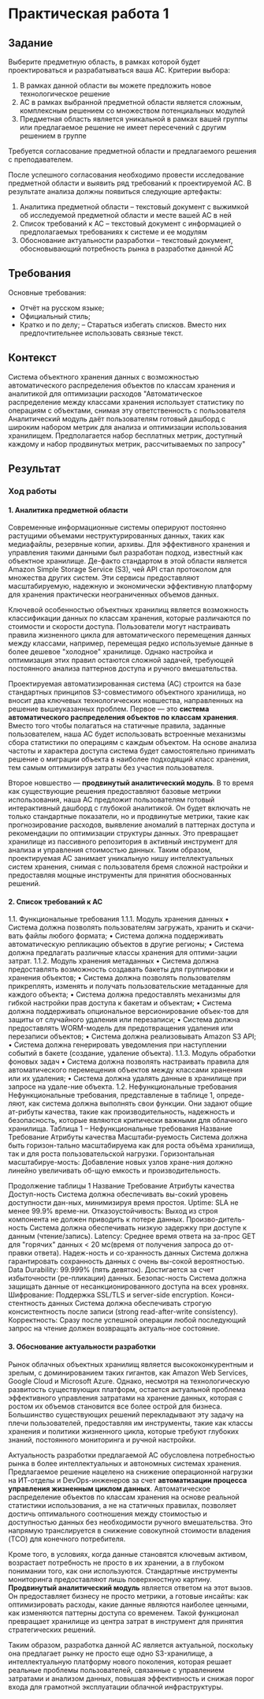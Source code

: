 # Практическая работа 1

## Задание

Выберите предметную область, в рамках которой будет проектироваться и разрабатываться ваша АС.
Критерии выбора:

1. В рамках данной области вы можете предложить новое технологическое решение
2. АС в рамках выбранной предметной области является сложным, комплексным решением со множеством потенциальных модулей
3. Предметная область является уникальной в рамках вашей группы или предлагаемое решение не имеет пересечений с другим решением в группе

Требуется согласование предметной области и предлагаемого решения с преподавателем.

После успешного согласования необходимо провести исследование предметной области и выявить ряд требований к проектируемой АС.
В результате анализа должны появиться следующие артефакты:

1. Аналитика предметной области – текстовый документ с выжимкой об исследуемой предметной области и месте вашей АС в ней
2. Список требований к АС – текстовый документ с информацией о предполагаемых требованиях к системе и ее модулям
3. Обоснование актуальности разработки – текстовый документ, обосновывающий потребность рынка в разработке данной АС

## Требования

Основные требования:

- Отчёт на русском языке;
- Официальный стиль;
- Кратко и по делу;
– Стараться избегать списков. Вместо них предпочтительнее использовать связные текст.

## Контекст

Система объектного хранения данных с возможностью автоматического распределения объектов по классам хранения и аналитикой для оптимизации расходов
"Автоматическое распределение между классами хранения использует статистику по операциям с объектами, снимая эту ответственность с пользователя
Аналитический модуль даёт пользователям готовый дашборд с широким набором метрик для анализа и оптимизации использования хранилищем. Предполагается набор бесплатных метрик, доступный каждому и набор продвинутых метрик, рассчитываемых по запросу"

## Результат

### Ход работы

#### 1. Аналитика предметной области

Современные информационные системы оперируют постоянно растущими объемами неструктурированных данных, таких как медиафайлы, резервные копии, архивы. Для эффективного хранения и управления такими данными был разработан подход, известный как объектное хранилище. Де-факто стандартом в этой области является Amazon Simple Storage Service (S3), чей API стал протоколом для множества других систем. Эти сервисы предоставляют масштабируемую, надежную и экономически эффективную платформу для хранения практически неограниченных объемов данных.

Ключевой особенностью объектных хранилищ является возможность классификации данных по классам хранения, которые различаются по стоимости и скорости доступа. Пользователи могут настраивать правила жизненного цикла для автоматического перемещения данных между классами, например, перемещая редко используемые данные в более дешевое "холодное" хранилище. Однако настройка и оптимизация этих правил остаются сложной задачей, требующей постоянного анализа паттернов доступа и ручного вмешательства.

Проектируемая автоматизированная система (АС) строится на базе стандартных принципов S3-совместимого объектного хранилища, но вносит два ключевых технологических новшества, направленных на решение вышеуказанных проблем. Первое — это **система автоматического распределения объектов по классам хранения**. Вместо того чтобы полагаться на статичные правила, заданные пользователем, наша АС будет использовать встроенные механизмы сбора статистики по операциям с каждым объектом. На основе анализа частоты и характера доступа система будет самостоятельно принимать решение о миграции объекта в наиболее подходящий класс хранения, тем самым оптимизируя затраты без участия пользователя.

Второе новшество — **продвинутый аналитический модуль**. В то время как существующие решения предоставляют базовые метрики использования, наша АС предложит пользователям готовый интерактивный дашборд с глубокой аналитикой. Он будет включать не только стандартные показатели, но и продвинутые метрики, такие как прогнозирование расходов, выявление аномалий в паттернах доступа и рекомендации по оптимизации структуры данных. Это превращает хранилище из пассивного репозитория в активный инструмент для анализа и управления стоимостью данных. Таким образом, проектируемая АС занимает уникальную нишу интеллектуальных систем хранения, снимая с пользователя бремя сложной настройки и предоставляя мощные инструменты для принятия обоснованных решений.

#### 2. Список требований к АС

1.1. Функциональные требования
1.1.1. Модуль хранения данных
• Система должна позволять пользователям загружать, хранить и скачи-вать файлы любого формата;
• Система должна поддерживать автоматическую репликацию объектов в другие регионы;
• Система должна предлагать различные классы хранения для оптими-зации затрат.
1.1.2. Модуль хранения метаданных
• Система должна предоставлять возможность создавать бакеты для группировки и хранения объектов;
• Система должна позволять пользователям прикреплять, изменять и получать пользовательские метаданные для каждого объекта;
• Система должна предоставлять механизмы для гибкой настройки прав доступа к бакетам и объектам;
• Система должна поддерживать опциональное версионирование объек-тов для защиты от случайного удаления или перезаписи;
• Система должна предоставлять WORM-модель для предотвращения удаления или перезаписи объектов;
• Система должна реализовывать Amazon S3 API;
• Система должна генерировать уведомления при наступлении событий в бакете (создание, удаление объекта).
1.1.3. Модуль обработки фоновых задач
• Система должна позволять настраивать правила для автоматического перемещения объектов между классами хранения или их удаления;
• Система должна удалять данные в хранилище при запросе на удале-ние объекта.
1.2. Нефункциональные требования
Нефункциональные требования, представленые в таблице 1, опреде-ляют, как система должна выполнять свои функции. Они задают общие ат-рибуты качества, такие как производительность, надежность и безопасность, которые являются критически важными для облачного хранилища.
Таблица 1 – Нефункциональные требования
Название Требование Атрибуты качества
Масштаби-руемость Система должна быть горизон-тально масштабируема как для роста объёма хранилища, так и для роста пользовательской нагрузки. Горизонтальная масштабируе-мость: Добавление новых узлов хране-ния должно линейно увеличивать об-щую емкость и производительность.

Продолжение таблицы 1
Название Требование Атрибуты качества
Доступ-ность Система должна обеспечивать вы-сокий уровень доступности дан-ных, минимизируя время простоя. Uptime: SLA не менее 99.9% време-ни. Отказоустойчивость: Выход из строя компонента не должен приводить к потере данных.
Произво-дитель-ность Система должна обеспечивать низкую задержку при доступе к данным (чтение/запись). Latency: Среднее время ответа на за-прос GET для "горячих" данных < 20 мс(время от получения запроса до от-правки ответа).
Надеж-ность и со-хранность данных Система должна гарантировать сохранность данных с очень вы-сокой вероятностью. Data Durability: 99.999% (пять девяток). Достигается за счет избыточности (ре-пликации) данных.
Безопас-ность Система должна защищать данные от несанкционированного доступа на всех уровнях. Шифрование: Поддержка SSL/TLS и server-side encryption.
Конси-стентность данных Система должна обеспечивать строгую консистентность после записи (strong read-after-write consistency). Корректность: Сразу после успешной операции любой последующий запрос на чтение должен возвращать актуаль-ное состояние.

#### 3. Обоснование актуальности разработки

Рынок облачных объектных хранилищ является высококонкурентным и зрелым, с доминированием таких гигантов, как Amazon Web Services, Google Cloud и Microsoft Azure. Однако, несмотря на технологическую развитость существующих платформ, остается актуальной проблема эффективного управления затратами на хранение данных, которая с ростом их объемов становится все более острой для бизнеса. Большинство существующих решений перекладывают эту задачу на плечи пользователей, предоставляя им инструменты, такие как классы хранения и политики жизненного цикла, которые требуют глубоких знаний, постоянного мониторинга и ручной настройки.

Актуальность разработки предлагаемой АС обусловлена потребностью рынка в более интеллектуальных и автономных системах хранения. Предлагаемое решение нацелено на снижение операционной нагрузки на ИТ-отделы и DevOps-инженеров за счет **автоматизации процесса управления жизненным циклом данных**. Автоматическое распределение объектов по классам хранения на основе реальной статистики использования, а не на статичных правилах, позволяет достичь оптимального соотношения между стоимостью и доступностью данных без необходимости ручного вмешательства. Это напрямую транслируется в снижение совокупной стоимости владения (TCO) для конечного потребителя.

Кроме того, в условиях, когда данные становятся ключевым активом, возрастает потребность не просто в их хранении, а в глубоком понимании того, как они используются. Стандартные инструменты мониторинга предоставляют лишь поверхностную картину. **Продвинутый аналитический модуль** является ответом на этот вызов. Он предоставляет бизнесу не просто метрики, а готовые инсайты: как оптимизировать расходы, какие данные являются наиболее ценными, как изменяются паттерны доступа со временем. Такой функционал превращает хранилище из центра затрат в инструмент для принятия стратегических решений.

Таким образом, разработка данной АС является актуальной, поскольку она предлагает рынку не просто еще одно S3-хранилище, а интеллектуальную платформу нового поколения, которая решает реальные проблемы пользователей, связанные с управлением затратами и анализом данных, повышая эффективность и снижая порог входа для грамотной эксплуатации облачной инфраструктуры.
